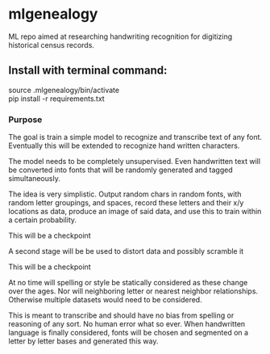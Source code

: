 # mlgenealogy
ML repo aimed at researching handwriting recognition for digitizing historical census records.

## Install with terminal command:

source .mlgenealogy/bin/activate         
pip install -r requirements.txt

### Purpose
The goal is train a simple model to recognize and transcribe text of any font. Eventually this will be extended to recognize hand written characters.

The model needs to be completely unsupervised. Even handwritten text will be converted into fonts that will be randomly generated and tagged simultaneously.

The idea is very simplistic. Output random chars in random fonts, with random letter groupings, and spaces, record these letters and their x/y locations as data, produce an image of said data, and use this to train within a certain probability.

This will be a checkpoint

A second stage will be be used to distort data and possibly scramble it

This will be a checkpoint


At no time will spelling or style be statically considered as these change over the ages. Nor will neighboring letter or nearest neighbor relationships. Otherwise multiple datasets would need to be considered.

This is meant to transcribe and should have no bias from spelling or reasoning of any sort. No human error what so ever. When handwritten language is finally considered, fonts will be chosen and segmented on a letter by letter bases and generated this way.